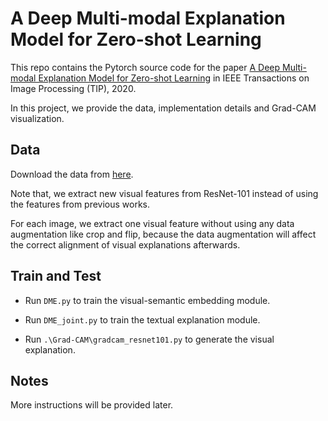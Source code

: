 # A Deep Multi-modal Explanation Model for Zero-shot Learning

This repo contains the Pytorch source code for the paper [A Deep Multi-modal Explanation Model for Zero-shot Learning](https://ieeexplore.ieee.org/document/9018377) in IEEE Transactions on Image Processing (TIP), 2020. 

In this project, we provide the data, implementation details and Grad-CAM visualization.


## Data

Download the data from [here](https://drive.google.com/drive/folders/1-nLNTRQybMde-NhyCz0IZRqYXmLUq6ii?usp=sharing).

Note that, we extract new visual features from ResNet-101 instead of using the features from previous works. 

For each image, we extract one visual feature without using any data augmentation like crop and flip, because the data augmentation 
will affect the correct alignment of visual explanations afterwards.


## Train and Test

- Run ```DME.py``` to train the visual-semantic embedding module.

- Run ```DME_joint.py``` to train the textual explanation module.

- Run ```.\Grad-CAM\gradcam_resnet101.py``` to generate the visual explanation.

## Notes

More instructions will be provided later.
